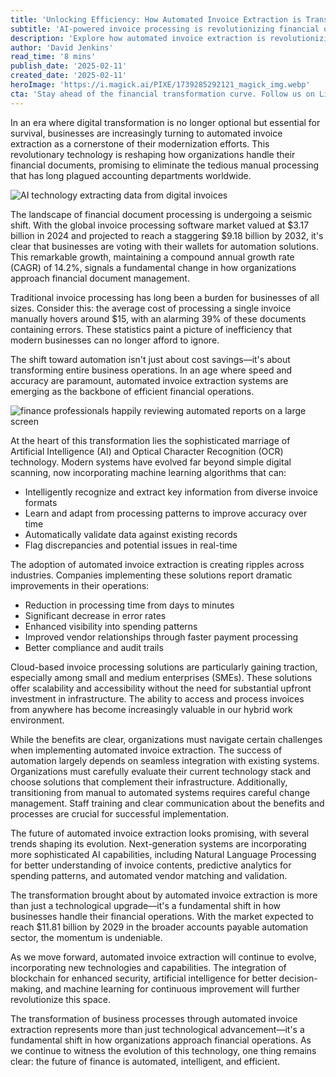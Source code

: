 ```yaml
---
title: 'Unlocking Efficiency: How Automated Invoice Extraction is Transforming Businesses'
subtitle: 'AI-powered invoice processing is revolutionizing financial operations'
description: 'Explore how automated invoice extraction is revolutionizing business operations, with the market projected to reach $9.18 billion by 2032. Learn about AI-powered solutions reducing processing times from days to minutes while significantly improving accuracy and efficiency in financial operations.'
author: 'David Jenkins'
read_time: '8 mins'
publish_date: '2025-02-11'
created_date: '2025-02-11'
heroImage: 'https://i.magick.ai/PIXE/1739285292121_magick_img.webp'
cta: 'Stay ahead of the financial transformation curve. Follow us on LinkedIn for the latest insights on automated invoice processing and other game-changing technologies reshaping the business landscape!'
---
```


In an era where digital transformation is no longer optional but essential for survival, businesses are increasingly turning to automated invoice extraction as a cornerstone of their modernization efforts. This revolutionary technology is reshaping how organizations handle their financial documents, promising to eliminate the tedious manual processing that has long plagued accounting departments worldwide.

![AI technology extracting data from digital invoices](https://i.magick.ai/PIXE/1739285292130_magick_img.webp)

The landscape of financial document processing is undergoing a seismic shift. With the global invoice processing software market valued at $3.17 billion in 2024 and projected to reach a staggering $9.18 billion by 2032, it's clear that businesses are voting with their wallets for automation solutions. This remarkable growth, maintaining a compound annual growth rate (CAGR) of 14.2%, signals a fundamental change in how organizations approach financial document management.

Traditional invoice processing has long been a burden for businesses of all sizes. Consider this: the average cost of processing a single invoice manually hovers around $15, with an alarming 39% of these documents containing errors. These statistics paint a picture of inefficiency that modern businesses can no longer afford to ignore.

The shift toward automation isn't just about cost savings—it's about transforming entire business operations. In an age where speed and accuracy are paramount, automated invoice extraction systems are emerging as the backbone of efficient financial operations.

![finance professionals happily reviewing automated reports on a large screen](https://i.magick.ai/PIXE/1739285292126_magick_img.webp)

At the heart of this transformation lies the sophisticated marriage of Artificial Intelligence (AI) and Optical Character Recognition (OCR) technology. Modern systems have evolved far beyond simple digital scanning, now incorporating machine learning algorithms that can:

- Intelligently recognize and extract key information from diverse invoice formats
- Learn and adapt from processing patterns to improve accuracy over time
- Automatically validate data against existing records
- Flag discrepancies and potential issues in real-time

The adoption of automated invoice extraction is creating ripples across industries. Companies implementing these solutions report dramatic improvements in their operations:

- Reduction in processing time from days to minutes
- Significant decrease in error rates
- Enhanced visibility into spending patterns
- Improved vendor relationships through faster payment processing
- Better compliance and audit trails

Cloud-based invoice processing solutions are particularly gaining traction, especially among small and medium enterprises (SMEs). These solutions offer scalability and accessibility without the need for substantial upfront investment in infrastructure. The ability to access and process invoices from anywhere has become increasingly valuable in our hybrid work environment.

While the benefits are clear, organizations must navigate certain challenges when implementing automated invoice extraction. The success of automation largely depends on seamless integration with existing systems. Organizations must carefully evaluate their current technology stack and choose solutions that complement their infrastructure. Additionally, transitioning from manual to automated systems requires careful change management. Staff training and clear communication about the benefits and processes are crucial for successful implementation.

The future of automated invoice extraction looks promising, with several trends shaping its evolution. Next-generation systems are incorporating more sophisticated AI capabilities, including Natural Language Processing for better understanding of invoice contents, predictive analytics for spending patterns, and automated vendor matching and validation.

The transformation brought about by automated invoice extraction is more than just a technological upgrade—it's a fundamental shift in how businesses handle their financial operations. With the market expected to reach $11.81 billion by 2029 in the broader accounts payable automation sector, the momentum is undeniable.

As we move forward, automated invoice extraction will continue to evolve, incorporating new technologies and capabilities. The integration of blockchain for enhanced security, artificial intelligence for better decision-making, and machine learning for continuous improvement will further revolutionize this space.

The transformation of business processes through automated invoice extraction represents more than just technological advancement—it's a fundamental shift in how organizations approach financial operations. As we continue to witness the evolution of this technology, one thing remains clear: the future of finance is automated, intelligent, and efficient.